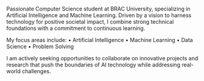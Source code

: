Passionate Computer Science student at BRAC University, specializing in Artificial Intelligence and Machine Learning. Driven by a vision to harness technology for positive societal impact, I combine strong technical foundations with a commitment to continuous learning.

My focus areas include:
• Artificial Intelligence
• Machine Learning
• Data Science
• Problem Solving

I am actively seeking opportunities to collaborate on innovative projects and research that push the boundaries of AI technology while addressing real-world challenges.
